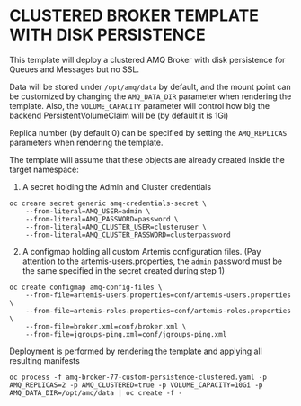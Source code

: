 # CLUSTERED BROKER TEMPLATE WITH DISK PERSISTENCE

This template will deploy a clustered AMQ Broker with disk persistence for Queues and Messages but no SSL.

Data will be stored under `/opt/amq/data` by default, and the mount point can be customized by changing the `AMQ_DATA_DIR` parameter when rendering the template.
Also, the `VOLUME_CAPACITY` parameter will control how big the backend PersistentVolumeClaim will be (by default it is 1Gi)

Replica number (by default 0) can be specified by setting the `AMQ_REPLICAS` parameters when rendering the template.

The template will assume that these objects are already created inside the target namespace:

1. A secret holding the Admin and Cluster credentials
```
oc creare secret generic amq-credentials-secret \
    --from-literal=AMQ_USER=admin \
    --from-literal=AMQ_PASSWORD=password \
    --from-literal=AMQ_CLUSTER_USER=clusteruser \
    --from-literal=AMQ_CLUSTER_PASSWORD=clusterpassword
```

2. A configmap holding all custom Artemis configuration files. (Pay attention to the artemis-users.properties, the `admin` password must be the same specified in the secret created during step 1)
```
oc create configmap amq-config-files \
    --from-file=artemis-users.properties=conf/artemis-users.properties \
    --from-file=artemis-roles.properties=conf/artemis-roles.properties \
    --from-file=broker.xml=conf/broker.xml \
    --from-file=jgroups-ping.xml=conf/jgroups-ping.xml
```

Deployment is performed by rendering the template and applying all resulting manifests

```
oc process -f amq-broker-77-custom-persistence-clustered.yaml -p AMQ_REPLICAS=2 -p AMQ_CLUSTERED=true -p VOLUME_CAPACITY=10Gi -p AMQ_DATA_DIR=/opt/amq/data | oc create -f -
```

